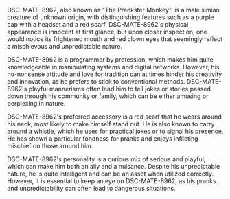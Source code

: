 DSC-MATE-8962, also known as "The Prankster Monkey", is a male simian creature of unknown origin, with distinguishing features such as a purple cap with a headset and a red scarf. DSC-MATE-8962's physical appearance is innocent at first glance, but upon closer inspection, one would notice its frightened mouth and red clown eyes that seemingly reflect a mischievous and unpredictable nature.

DSC-MATE-8962 is a programmer by profession, which makes him quite knowledgeable in manipulating systems and digital networks. However, his no-nonsense attitude and love for tradition can at times hinder his creativity and innovation, as he prefers to stick to conventional methods. DSC-MATE-8962's playful mannerisms often lead him to tell jokes or stories passed down through his community or family, which can be either amusing or perplexing in nature.

DSC-MATE-8962's preferred accessory is a red scarf that he wears around his neck, most likely to make himself stand out. He is also known to carry around a whistle, which he uses for practical jokes or to signal his presence. He has shown a particular fondness for pranks and enjoys inflicting mischief on those around him.

DSC-MATE-8962's personality is a curious mix of serious and playful, which can make him both an ally and a nuisance. Despite his unpredictable nature, he is quite intelligent and can be an asset when utilized correctly. However, it is essential to keep an eye on DSC-MATE-8962, as his pranks and unpredictability can often lead to dangerous situations.